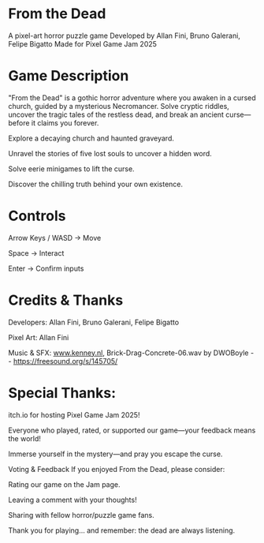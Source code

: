 # From the Dead
A pixel-art horror puzzle game
Developed by Allan Fini, Bruno Galerani, Felipe Bigatto
Made for Pixel Game Jam 2025

# Game Description
"From the Dead" is a gothic horror adventure where you awaken in a cursed church, guided by a mysterious Necromancer. Solve cryptic riddles, uncover the tragic tales of the restless dead, and break an ancient curse—before it claims you forever.

Explore a decaying church and haunted graveyard.

Unravel the stories of five lost souls to uncover a hidden word.

Solve eerie minigames to lift the curse.

Discover the chilling truth behind your own existence.


# Controls
Arrow Keys / WASD → Move

Space → Interact

Enter → Confirm inputs

# Credits & Thanks
Developers: Allan Fini, Bruno Galerani, Felipe Bigatto

Pixel Art: Allan Fini

Music & SFX: www.kenney.nl, Brick-Drag-Concrete-06.wav by DWOBoyle -- https://freesound.org/s/145705/

# Special Thanks:

itch.io for hosting Pixel Game Jam 2025!

Everyone who played, rated, or supported our game—your feedback means the world!

Immerse yourself in the mystery—and pray you escape the curse.

Voting & Feedback
If you enjoyed From the Dead, please consider:

Rating our game on the Jam page.

Leaving a comment with your thoughts!

Sharing with fellow horror/puzzle game fans.

Thank you for playing… and remember: the dead are always listening.
